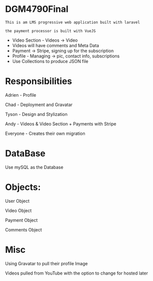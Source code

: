 
 # DGM4790Final

    This is am LMS progressive web application built with laravel

    the payment processor is built with VueJS
 
 - Video Section - Videos -> Video
 - Videos will have comments and Meta Data 
 - Payment -> Stripe, signing up for the subscription  
 - Profile - Managing -> pic, contact info, subscriptions
 - Use Collections to produce JSON file

 
 # Responsibilities
 
 Adrien - Profile
 
 Chad - Deployment and Gravatar

 Tyson - Design and Stylization 
 
 Andy - Videos & Video Section + Payments with Stripe
 
 Everyone - Creates their own migration 
 
 # DataBase
 Use mySQL as the Database 
 
 
 # Objects:
 
 User Object
 
 Video Object 
 
 Payment Object
 
 Comments Object
 
 # Misc
 Using Gravatar to pull their profile Image
 
 Videos pulled from YouTube with the option to change for hosted later
 
 
